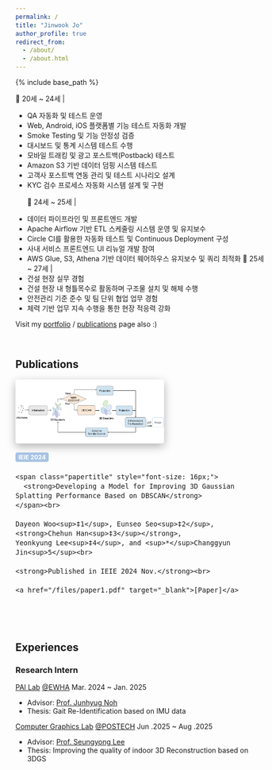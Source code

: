 ```yaml
---
permalink: /
title: "Jinwook Jo"
author_profile: true
redirect_from: 
  - /about/
  - /about.html
---
```


{% include base_path %}

📌 20세 ~ 24세 | <br />
  - QA 자동화 및 테스트 운영 <br />
  - Web, Android, iOS 플랫폼별 기능 테스트 자동화 개발 <br />
  - Smoke Testing 및 기능 안정성 검증 <br />
  - 대시보드 및 통계 시스템 테스트 수행 <br />
  - 모바일 트래킹 및 광고 포스트백(Postback) 테스트 <br />
  - Amazon S3 기반 데이터 덤핑 시스템 테스트 <br />
  - 고객사 포스트백 연동 관리 및 테스트 시나리오 설계 <br />
  - KYC 검수 프로세스 자동화 시스템 설계 및 구현 <p>
📌 24세 ~ 25세 |  <br />
  - 데이터 파이프라인 및 프론트엔드 개발 <br />
  - Apache Airflow 기반 ETL 스케줄링 시스템 운영 및 유지보수 <br />
  - Circle CI를 활용한 자동화 테스트 및 Continuous Deployment 구성 <br />
  - 사내 서비스 프론트엔드 UI 리뉴얼 개발 참여 <br />
  - AWS Glue, S3, Athena 기반 데이터 웨어하우스 유지보수 및 쿼리 최적화 
📌 25세 ~ 27세 |  <br />
  - 건설 현장 실무 경험 <br />
  - 건설 현장 내 형틀목수로 활동하며 구조물 설치 및 해체 수행 <br />
  - 안전관리 기준 준수 및 팀 단위 협업 업무 경험 <br />
  - 체력 기반 업무 지속 수행을 통한 현장 적응력 강화 <br />

<!-- <p align="center">
  <a href="mailto:chehunhan16@gmail.com">E-mail</a> |
  <a href="/files/cv_0803.pdf" target="_blank">CV</a> |
  <a href="https://github.com/chehun16">Github</a>
</p> -->

Visit my [portfolio](https://chehun16.github.io/portfolio/) / [publications](https://chehun16.github.io/publications/) page also :)

<br>


Publications
------

<div style="display: flex; flex-wrap: wrap; gap: 16px; align-items: center; margin-bottom: 32px;">
  <img src="/images/3dgs_1.png" alt="3dgs"
     style="width: 300px; max-width: 100%; object-fit: cover;
            border-radius: 5px; flex-shrink: 0;
            box-shadow: 0 6px 18px rgba(0, 0, 0, 0.3);">

  <div style="font-size: 16px; min-width: 200px; flex: 1;">
    <div style="background-color: #a7c3e4ff; color: white; font-size: 12px; font-weight: bold;
                padding: 2px 6px; border-radius: 4px; display: inline-block; margin-bottom: 4px;">
      IEIE 2024
    </div><br>
    
    <span class="papertitle" style="font-size: 16px;">
      <strong>Developing a Model for Improving 3D Gaussian Splatting Performance Based on DBSCAN</strong>
    </span><br>
    
    Dayeon Woo<sup>‡1</sup>, Eunseo Seo<sup>‡2</sup>, <strong>Chehun Han<sup>‡3</sup></strong>, 
    Yeonkyung Lee<sup>‡4</sup>, and <sup>*</sup>Changgyun Jin<sup>5</sup><br>
    
    <strong>Published in IEIE 2024 Nov.</strong><br>
    
    <a href="/files/paper1.pdf" target="_blank">[Paper]</a>
  </div>
</div>

<br>

Experiences
------

### Research Intern

[PAI Lab](https://pai.ewha.ac.kr/) [@EWHA](https://www.ewha.ac.kr/ewha/index.do) Mar. 2024 ~ Jan. 2025
- Advisor: [Prof. Junhyug Noh](https://junhyug.github.io/)
- Thesis: Gait Re-Identification based on IMU data

[Computer Graphics Lab](https://cg.postech.ac.kr/) [@POSTECH](https://postech.ac.kr/kor/index.do) Jun .2025 ~ Aug .2025
- Advisor: [Prof. Seungyong Lee](https://cg.postech.ac.kr/leesy/)
- Thesis: Improving the quality of indoor 3D Reconstruction based on 3DGS

<br>


<!-- ### <a href="https://deepdaiv.oopy.io/" style="color: #264a8e; text-decoration: none;">**deepdaiv**</a> 
Apr. 2023 ~ Feb. 2025
- '23s Data Analysis
- '23f Audio
- ‘24w Audio
- ‘24s Deep Learning Architecture
- '24f Self driving -->

